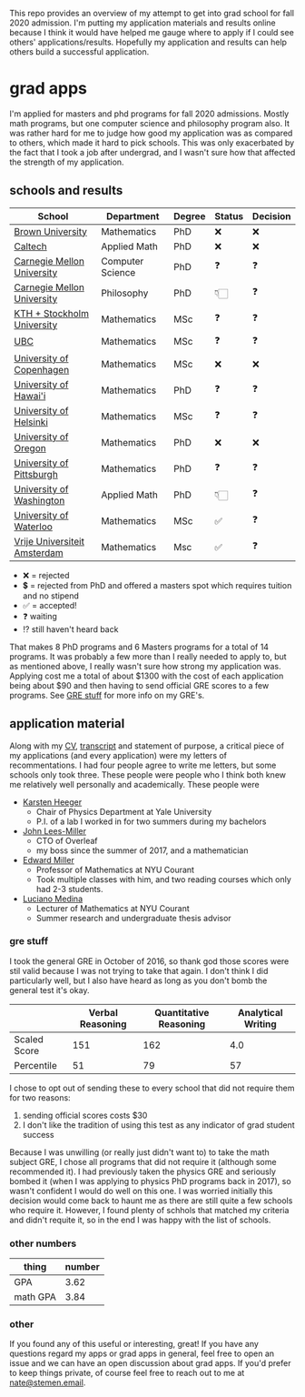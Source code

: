 This repo provides an overview of my attempt to get into grad school for fall 2020 admission. I'm putting my application materials and results online because I think it would have helped me gauge where to apply if I could see others' applications/results. Hopefully my application and results can help others build a successful application. 

# grad apps

I'm applied for masters and phd programs for fall 2020 admissions. Mostly math programs, but one computer science and philosophy program also. It was rather hard for me to judge how good my application was as compared to others, which made it hard to pick schools. This was only exacerbated by the fact that I took a job after undergrad, and I wasn't sure how that affected the strength of my application.

## schools and results
| School                                     | Department       | Degree | Status | Decision |
|--------------------------------------------|------------------|--------|--------|----------|
| [Brown University](brown/)                 | Mathematics      | PhD    | ❌     | ❌       |
| [Caltech](caltech/)                        | Applied Math     | PhD    | ❌     | ❌       |
| [Carnegie Mellon University](cmu/cs/)      | Computer Science | PhD    | ❓     | ❓       |
| [Carnegie Mellon University](cmu/phil/)    | Philosophy       | PhD    | 👇🏻     | ❓       |
| [KTH + Stockholm University](kth/)         | Mathematics      | MSc    | ❓     | ❓       |
| [UBC](ubc/)                                | Mathematics      | MSc    | ❓     | ❓       |
| [University of Copenhagen](copenhagen/)    | Mathematics      | MSc    | ❌     | ❌       |
| [University of Hawai'i](hawaii/)           | Mathematics      | PhD    | ❓     | ❓       |
| [University of Helsinki](helsinki/)        | Mathematics      | MSc    | ❓     | ❓       |
| [University of Oregon](oregon/)            | Mathematics      | PhD    | ❌     | ❌       |
| [University of Pittsburgh](pitt/)          | Mathematics      | PhD    | ❓     | ❓       |
| [University of Washington](washington/)    | Applied Math     | PhD    | 👇🏻     | ❓       |
| [University of Waterloo](waterloo/)        | Mathematics      | MSc    | ✅     | ❓       |
| [Vrije Universiteit Amsterdam](amsterdam/) | Mathematics      | Msc    | ✅     | ❓       |

- ❌ = rejected
- 💲 = rejected from PhD and offered a masters spot which requires tuition and no stipend
- ✅ = accepted!
- ❓ waiting
- ⁉️ still haven't heard back

That makes 8 PhD programs and 6 Masters programs for a total of 14 programs. It was probably a few more than I really needed to apply to, but as mentioned above, I really wasn't sure how strong my application was. Applying cost me a total of about $1300 with the cost of each application being about $90 and then having to send official GRE scores to a few programs. See [GRE stuff](#gre-stuff) for more info on my GRE's.


## application material

Along with my [CV](./cv.pdf), [transcript](./transcript_unofficial.pdf) and statement of purpose, a critical piece of my applications (and every application) were my letters of recommentations. I had four people agree to write me letters, but some schools only took three. These people were people who I think both knew me relatively well personally and academically. These people were
 - [Karsten Heeger](https://heegerlab.yale.edu/karsten-heeger)
   - Chair of Physics Department at Yale University
   - P.I. of a lab I worked in for two summers during my bachelors
 - [John Lees-Miller](https://jdlm.info/)
   - CTO of Overleaf
   - my boss since the summer of 2017, and a mathematician
 - [Edward Miller](https://math.nyu.edu/people/profiles/MILLER_Edward.html)
   - Professor of Mathematics at NYU Courant
   - Took multiple classes with him, and two reading courses which only had 2-3 students.
 - [Luciano Medina](https://sites.google.com/a/nyu.edu/luciano-medina/)
   - Lecturer of Mathematics at NYU Courant
   - Summer research and undergraduate thesis advisor

### gre stuff
I took the general GRE in October of 2016, so thank god those scores were stil valid because I was not trying to take that again. I don't think I did particularly well, but I also have heard as long as you don't bomb the general test it's okay.

|              | Verbal Reasoning | Quantitative Reasoning | Analytical Writing |
|--------------|------------------|------------------------|--------------------|
| Scaled Score | 151              | 162                    | 4.0                |
| Percentile   | 51               | 79                     | 57                 |

I chose to opt out of sending these to every school that did not require them for two reasons:
 1. sending official scores costs $30
 1. I don't like the tradition of using this test as any indicator of grad student success
 
Because I was unwilling (or really just didn't want to) to take the math subject GRE, I chose all programs that did not require it (although some recommended it). I had previously taken the physics GRE and seriously bombed it (when I was applying to physics PhD programs back in 2017), so wasn't confident I would do well on this one. I was worried initially this decision would come back to haunt me as there are still quite a few schools who require it. However, I found plenty of schhols that matched my criteria and didn't requite it, so in the end I was happy with the list of schools.

### other numbers

| thing    | number |
|----------|--------|
| GPA      | 3.62   |
| math GPA | 3.84   |


### other

If you found any of this useful or interesting, great! If you have any questions regard my apps or grad apps in general, feel free to open an issue and we can have an open discussion about grad apps. If you'd prefer to keep things private, of course feel free to reach out to me at [nate@stemen.email](mailto:nate@stemen.email).
